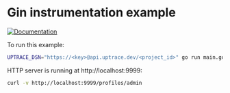# Gin instrumentation example

[![Documentation](https://img.shields.io/badge/uptrace-documentation-informational)](https://docs.uptrace.dev/go/opentelemetry-gin-gonic/)

To run this example:

```bash
UPTRACE_DSN="https://<key>@api.uptrace.dev/<project_id>" go run main.go
```

HTTP server is running at http://localhost:9999:

```bash
curl -v http://localhost:9999/profiles/admin
```
